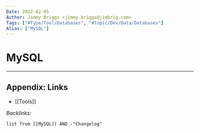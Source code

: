 ```yaml
---
Date: 2022-02-05
Author: Jimmy Briggs <jimmy.briggs@jimbrig.com>
Tags: ["#Type/Tool/Databases", "#Topic/Dev/Data/Databases"]
Alias: ["MySQL"]
---
```


# MySQL

***

## Appendix: Links

- [[Tools]]

*Backlinks:*

```dataview
list from [[MySQL]] AND -"Changelog"
```